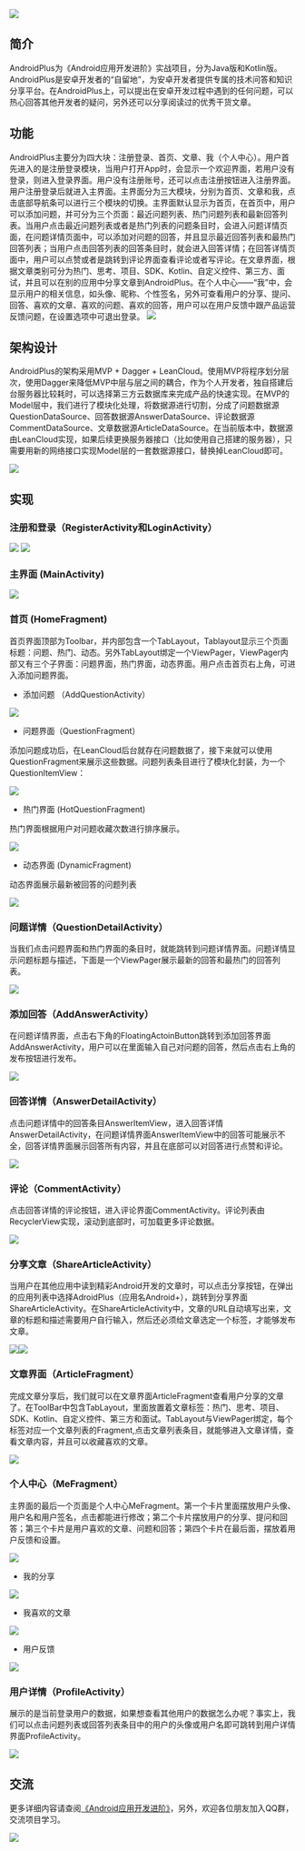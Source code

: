 ![](img/book.jpg)
## 简介
AndroidPlus为《Android应用开发进阶》实战项目，分为Java版和Kotlin版。AndroidPlus是安卓开发者的“自留地”，为安卓开发者提供专属的技术问答和知识分享平台。在AndroidPlus上，可以提出在安卓开发过程中遇到的任何问题，可以热心回答其他开发者的疑问，另外还可以分享阅读过的优秀干货文章。

## 功能
AndroidPlus主要分为四大块：注册登录、首页、文章、我（个人中心）。用户首先进入的是注册登录模块，当用户打开App时，会显示一个欢迎界面，若用户没有登录，则进入登录界面。用户没有注册账号，还可以点击注册按钮进入注册界面。用户注册登录后就进入主界面。主界面分为三大模块，分别为首页、文章和我，点击底部导航条可以进行三个模块的切换。主界面默认显示为首页，在首页中，用户可以添加问题，并可分为三个页面：最近问题列表、热门问题列表和最新回答列表。当用户点击最近问题列表或者是热门列表的问题条目时，会进入问题详情页面，在问题详情页面中，可以添加对问题的回答，并且显示最近回答列表和最热门回答列表；当用户点击回答列表的回答条目时，就会进入回答详情；在回答详情页面中，用户可以点赞或者是跳转到评论界面查看评论或者写评论。在文章界面，根据文章类别可分为热门、思考、项目、SDK、Kotlin、自定义控件、第三方、面试，并且可以在别的应用中分享文章到AndroidPlus。在个人中心——“我”中，会显示用户的相关信息，如头像、昵称、个性签名，另外可查看用户的分享、提问、回答、喜欢的文章、喜欢的问题、喜欢的回答，用户可以在用户反馈中跟产品运营反馈问题，在设置选项中可退出登录。
![](img/functions.png)

## 架构设计
AndroidPlus的架构采用MVP + Dagger + LeanCloud。使用MVP将程序划分层次，使用Dagger来降低MVP中层与层之间的耦合，作为个人开发者，独自搭建后台服务器比较耗时，可以选择第三方云数据库来完成产品的快速实现。在MVP的Model层中，我们进行了模块化处理，将数据源进行切割，分成了问题数据源QuestionDataSource、回答数据源AnswerDataSource、评论数据源CommentDataSource、文章数据源ArticleDataSource。在当前版本中，数据源由LeanCloud实现，如果后续更换服务器接口（比如使用自己搭建的服务器），只需要用新的网络接口实现Model层的一套数据源接口，替换掉LeanCloud即可。

![](img/structure.png)

## 实现
### 注册和登录（RegisterActivity和LoginActivity）
![](img/register.jpg) ![](img/login.jpg)
### 主界面 (MainActivity)
![](img/main.jpg)
### 首页 (HomeFragment)
首页界面顶部为Toolbar，并内部包含一个TabLayout，Tablayout显示三个页面标题：问题、热门、动态。另外TabLayout绑定一个ViewPager，ViewPager内部又有三个子界面：问题界面，热门界面，动态界面。用户点击首页右上角，可进入添加问题界面。

* 添加问题 （AddQuestionActivity）

![](img/add_question.jpg)

*  问题界面（QuestionFragment）

添加问题成功后，在LeanCloud后台就存在问题数据了，接下来就可以使用QuestionFragment来展示这些数据。问题列表条目进行了模块化封装，为一个QuestionItemView：

![](img/question_item.jpg)

*  热门界面 (HotQuestionFragment)

热门界面根据用户对问题收藏次数进行排序展示。

![](img/hot_fragment.jpg)

* 动态界面 (DynamicFragment)

动态界面展示最新被回答的问题列表

![](img/dynamic.jpg)

### 问题详情（QuestionDetailActivity）
当我们点击问题界面和热门界面的条目时，就能跳转到问题详情界面。问题详情显示问题标题与描述，下面是一个ViewPager展示最新的回答和最热门的回答列表。

![](img/question_detail.jpg)

### 添加回答（AddAnswerActivity）
在问题详情界面，点击右下角的FloatingActoinButton跳转到添加回答界面AddAnswerActivity，用户可以在里面输入自己对问题的回答，然后点击右上角的发布按钮进行发布。

![](img/add_answer.jpg)

### 回答详情（AnswerDetailActivity）
点击问题详情中的回答条目AnswerItemView，进入回答详情AnswerDetailActivity，在问题详情界面AnswerItemView中的回答可能展示不全，回答详情界面展示回答所有内容，并且在底部可以对回答进行点赞和评论。

![](img/answer_detail.jpg)

### 评论（CommentActivity）
点击回答详情的评论按钮，进入评论界面CommentActivity。评论列表由RecyclerView实现，滚动到底部时，可加载更多评论数据。

![](img/comment.jpg)

### 分享文章（ShareArticleActivity）
当用户在其他应用中读到精彩Android开发的文章时，可以点击分享按钮，在弹出的应用列表中选择AdroidPlus（应用名Android+），跳转到分享界面ShareArticleActivity。在ShareArticleActivity中，文章的URL自动填写出来，文章的标题和描述需要用户自行输入，然后还必须给文章选定一个标签，才能够发布文章。

![](img/share1.jpg)![](img/share2.jpg)

### 文章界面（ArticleFragment）
完成文章分享后，我们就可以在文章界面ArticleFragment查看用户分享的文章了。在ToolBar中包含TabLayout，里面放置着文章标签：热门、思考、项目、SDK、Kotlin、自定义控件、第三方和面试。TabLayout与ViewPager绑定，每个标签对应一个文章列表的Fragment,点击文章列表条目，就能够进入文章详情，查看文章内容，并且可以收藏喜欢的文章。

![](img/article.jpg)


### 个人中心（MeFragment）
主界面的最后一个页面是个人中心MeFragment。第一个卡片里面摆放用户头像、用户名和用户签名，点击都能进行修改；第二个卡片摆放用户的分享、提问和回答；第三个卡片是用户喜欢的文章、问题和回答；第四个卡片在最后面，摆放着用户反馈和设置。

![](img/me.jpg)

* 我的分享

![](img/my_share.jpg)

* 我喜欢的文章

![](img/my_favorite.jpg)

* 用户反馈

![](img/feedback.jpg)

### 用户详情（ProfileActivity）
展示的是当前登录用户的数据，如果想查看其他用户的数据怎么办呢？事实上，我们可以点击问题列表或回答列表条目中的用户的头像或用户名即可跳转到用户详情界面ProfileActivity。

![](img/profile.jpg)

## 交流
更多详细内容请查阅[《Android应用开发进阶》](https://item.jd.com/12347729.html)，另外，欢迎各位朋友加入QQ群，交流项目学习。

![](img/group.png)